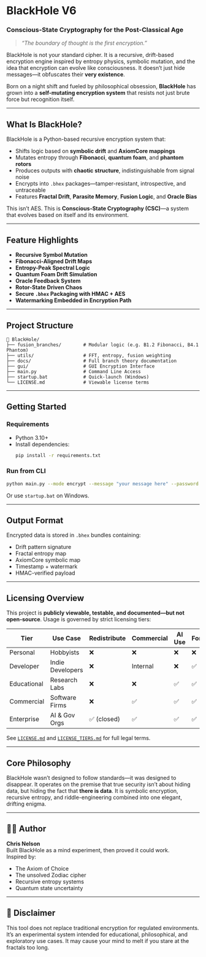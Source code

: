 #  BlackHole V6  
### Conscious-State Cryptography for the Post-Classical Age

> _“The boundary of thought is the first encryption.”_

BlackHole is not your standard cipher. It is a recursive, drift-based encryption engine inspired by entropy physics, symbolic mutation, and the idea that encryption can evolve like consciousness. It doesn’t just hide messages—it obfuscates their **very existence**.

Born on a night shift and fueled by philosophical obsession, **BlackHole** has grown into a **self-mutating encryption system** that resists not just brute force but recognition itself.

---

##  What Is BlackHole?

BlackHole is a Python-based recursive encryption system that:

- Shifts logic based on **symbolic drift** and **AxiomCore mappings**
- Mutates entropy through **Fibonacci**, **quantum foam**, and **phantom rotors**
- Produces outputs with **chaotic structure**, indistinguishable from signal noise
- Encrypts into `.bhex` packages—tamper-resistant, introspective, and untraceable
- Features **Fractal Drift**, **Parasite Memory**, **Fusion Logic**, and **Oracle Bias**

This isn’t AES. This is **Conscious-State Cryptography (CSC)**—a system that evolves based on itself and its environment.

---

##  Feature Highlights

-  **Recursive Symbol Mutation**
-  **Fibonacci-Aligned Drift Maps**
-  **Entropy-Peak Spectral Logic**
-  **Quantum Foam Drift Simulation**
-  **Oracle Feedback System**
-  **Rotor-State Driven Chaos**
-  **Secure `.bhex` Packaging with HMAC + AES**
-  **Watermarking Embedded in Encryption Path**

---

## Project Structure
```plaintext
📂 BlackHole/
├── fusion_branches/        # Modular logic (e.g. B1.2 Fibonacci, B4.1 Phantom)
├── utils/                  # FFT, entropy, fusion weighting
├── docs/                   # Full branch theory documentation
├── gui/                    # GUI Encryption Interface
├── main.py                 # Command Line Access
├── startup.bat             # Quick-launch (Windows)
└── LICENSE.md              # Viewable license terms
```

---

##  Getting Started

###  Requirements
- Python 3.10+
- Install dependencies:
  ```bash
  pip install -r requirements.txt
  ```

###  Run from CLI
```bash
python main.py --mode encrypt --message "your message here" --password "your-password"
```
Or use `startup.bat` on Windows.

---

## Output Format

Encrypted data is stored in `.bhex` bundles containing:
- Drift pattern signature
- Fractal entropy map
- AxiomCore symbolic map
- Timestamp + watermark
- HMAC-verified payload

---

##  Licensing Overview

This project is **publicly viewable, testable, and documented—but not open-source**. Usage is governed by strict licensing tiers:

| Tier        | Use Case            | Redistribute | Commercial | AI Use | Fork |
|-------------|---------------------|--------------|-------------|---------|------|
| Personal    | Hobbyists           | ❌           | ❌         | ❌      | ❌  |
| Developer   | Indie Developers    | ❌           | Internal   | ❌      | ✅  |
| Educational | Research Labs       | ❌           | ❌         | ✅     | ✅   |
| Commercial  | Software Firms      | ❌           | ✅         | ✅     | ✅   |
| Enterprise  | AI & Gov Orgs       | ✅ (closed)  | ✅         | ✅     | ✅   |

 See [`LICENSE.md`](./LICENSE.md) and [`LICENSE_TIERS.md`](./LICENSE_TIERS.md) for full legal terms.

---

##  Core Philosophy

BlackHole wasn’t designed to follow standards—it was designed to disappear. It operates on the premise that true security isn’t about hiding data, but hiding the fact that **there is data**. It is symbolic encryption, recursive entropy, and riddle-engineering combined into one elegant, drifting enigma.

---

## 🧑‍💻 Author

**Chris Nelson**    
Built BlackHole as a mind experiment, then proved it could work.  
Inspired by:  
- The Axiom of Choice  
- The unsolved Zodiac cipher  
- Recursive entropy systems  
- Quantum state uncertainty

---

## 🚫 Disclaimer

This tool does not replace traditional encryption for regulated environments. It’s an experimental system intended for educational, philosophical, and exploratory use cases. It may cause your mind to melt if you stare at the fractals too long.

